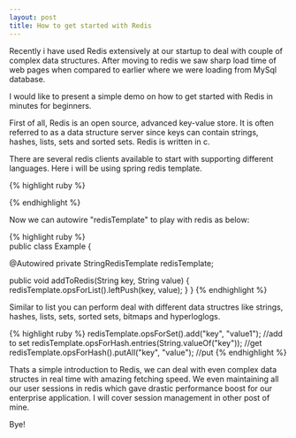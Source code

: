 ```yaml
---
layout: post
title: How to get started with Redis
---
```


Recently i have used Redis extensively at our startup to deal with couple of complex data structures. After moving to redis we saw sharp load time of web pages when compared to earlier where we were loading from MySql database. 

I would like to present a simple demo on how to get started with Redis in minutes for beginners.

First of all, Redis is an open source, advanced key-value store. It is often referred to as a data structure server since keys can contain strings, hashes, lists, sets and sorted sets. Redis is written in c.

There are several redis clients available to start with supporting different languages. Here i will be using spring redis template.

{% highlight ruby %}
<bean id="jedisConnFactory" class="org.springframework.data.redis.connection.jedis.JedisConnectionFactory" p:use-pool="true" 
p:host-name="${jedis.hostName}" p:port="6379"/>

<bean id="redisTemplate" class="org.springframework.data.redis.core.RedisTemplate" p:connection-factory-ref="jedisConnFactory"/>
{% endhighlight %}

Now we can autowire "redisTemplate" to play with redis as below:

{% highlight ruby %}  
public class Example {

  @Autowired
  private StringRedisTemplate redisTemplate;

  public void addToRedis(String key, String value) {
    redisTemplate.opsForList().leftPush(key, value);
  }
}
{% endhighlight %} 

Similar to list you can perform deal with different data structres like strings, hashes, lists, sets, sorted sets, bitmaps and hyperloglogs.

{% highlight ruby %} 
redisTemplate.opsForSet().add("key", "value1"); //add to set
redisTemplate.opsForHash.entries(String.valueOf("key")); //get
redisTemplate.opsForHash().putAll("key", "value"); //put
{% endhighlight %}

Thats a simple introduction to Redis, we can deal with even complex data structes in real time with amazing fetching speed. We even maintaining all our user sessions in redis which gave drastic performance boost for our enterprise application. I will cover session management in other post of mine.


Bye!
